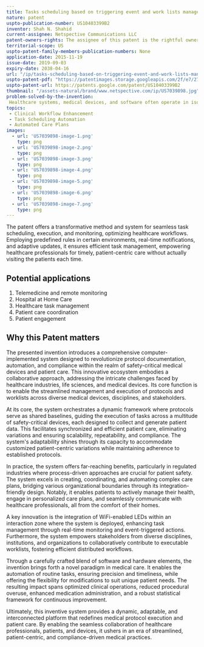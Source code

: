 ```yaml
---
title: Tasks scheduling based on triggering event and work lists management
nature: patent
uspto-publication-number: US10403399B2
inventor: Shah N. Shahid
current-assignee: Netspective Communications LLC
patent-owners-rights: The assignee of this patent is the rightful owner of all associated rights and privileges, including the exclusive right to sell, license, and enforce the patent. Any transfer, sale, or licensing of the patent by parties other than the assignee requires explicit written authorization.
territorial-scope: US
uspto-patent-family-members-publication-numbers: None
application-date: 2015-11-19
issue-date: 2019-09-03
expiry-date: 2038-04-16
url: "/ip/tasks-scheduling-based-on-triggering-event-and-work-lists-management"
uspto-patent-pdf: "https://patentimages.storage.googleapis.com/2f/e7/27/f40f5ddb15d76e/US7039898.pdf"
uspto-patent-url: https://patents.google.com/patent/US10403399B2
thumbnail: "/assets-natural/brand/www.netspective.com/ip/US7039898.jpg"
problem-solved-by-the-invention:
 Healthcare systems, medical devices, and software often operate in isolation, resulting in siloed patient information, interoperability hurdles, and limited real-time insights. This data fragmentation hampers effective patient care coordination, decision-making, and operational efficiency. In some cases, healthcare providers need something from patients regularly but do not necessarily want a special trip by the healthcare providers to visit the patients every time. However, the current methods and systems do not allow healthcare providers to take care of these issues without having them to visit the patients every time.
topics: 
 - Clinical Workflow Enhancement
 - Task Scheduling Automation
 - Automated Care Plans
images:
  - url: 'US7039898-image-1.png'
    type: png
  - url: 'US7039898-image-2.png'
    type: png
  - url: 'US7039898-image-3.png'
    type: png
  - url: 'US7039898-image-4.png'
    type: png
  - url: 'US7039898-image-5.png'
    type: png
  - url: 'US7039898-image-6.png'
    type: png
  - url: 'US7039898-image-7.png'
    type: png
---
```


The patent offers a transformative method and system for seamless task scheduling, execution, and monitoring, optimizing healthcare workflows. Employing predefined rules in certain environments, real-time notifications, and adaptive updates, it ensures efficient task management, empowering healthcare professionals for timely, patient-centric care without actually visiting the patients each time.

## Potential applications

1. Telemedicine and remote monitoring
2. Hospital at Home Care
3. Healthcare task management
4. Patient care coordination
5. Patient engagement

## Why this Patent matters

The presented invention introduces a comprehensive computer-implemented system designed to revolutionize protocol documentation, automation, and compliance within the realm of safety-critical medical devices and patient care. This innovative ecosystem embodies a collaborative approach, addressing the intricate challenges faced by healthcare industries, life sciences, and medical devices. Its core function is to enable the streamlined management and execution of protocols and worklists across diverse medical devices, disciplines, and stakeholders.

At its core, the system orchestrates a dynamic framework where protocols serve as shared baselines, guiding the execution of tasks across a multitude of safety-critical devices, each designed to collect and generate patient data. This facilitates synchronized and efficient patient care, eliminating variations and ensuring scalability, repeatability, and compliance. The system's adaptability shines through its capacity to accommodate customized patient-centric variations while maintaining adherence to established protocols.

In practice, the system offers far-reaching benefits, particularly in regulated industries where process-driven approaches are crucial for patient safety. The system excels in creating, coordinating, and automating complex care plans, bridging various organizational boundaries through its integration-friendly design. Notably, it enables patients to actively manage their health, engage in personalized care plans, and seamlessly communicate with healthcare professionals, all from the comfort of their homes.

A key innovation is the integration of WiFi-enabled LEDs within an interaction zone where the system is deployed, enhancing task management through real-time monitoring and event-triggered actions. Furthermore, the system empowers stakeholders from diverse disciplines, institutions, and organizations to collaboratively contribute to executable worklists, fostering efficient distributed workflows.

Through a carefully crafted blend of software and hardware elements, the invention brings forth a novel paradigm in medical care. It enables the automation of routine tasks, ensuring precision and timeliness, while offering the flexibility for modifications to suit unique patient needs. The resulting impact spans optimized clinical operations, reduced procedural overuse, enhanced medication administration, and a robust statistical framework for continuous improvement.

Ultimately, this inventive system provides a dynamic, adaptable, and interconnected platform that redefines medical protocol execution and patient care. By enabling the seamless collaboration of healthcare professionals, patients, and devices, it ushers in an era of streamlined, patient-centric, and compliance-driven medical practices.

